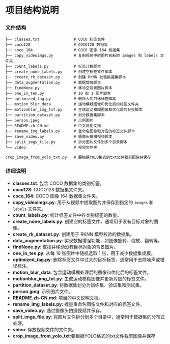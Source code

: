
# 项目结构说明

### 文件结构

```
├── classes.txt               # COCO 标签文件
├── coco128                   # COCO128 数据集
├── coco_164                  # COCO 图像 164 数据集
├── copy_videoimgs.py         # 复制视频中的图片到新的 images 和 labels 文件夹
├── count_labels.py           # 标签计数脚本
├── create_none_labels.py     # 创建空标签文件脚本
├── create_rk_dataset.py      # 创建 RKNN 校验数据集脚本
├── data_augmentation.py      # 数据增强脚本
├── findNone.py               # 移动空背景图片脚本
├── one_in_ten.py             # 10 取 1 图片脚本
├── optimized_tag.py          # 删除大的目标标签脚本
├── motion_blur_data          # 运动模糊图像和优化后的标签文件夹
├── motionblur_img_txt.py     # 生成运动模糊图像和优化后的标签脚本
├── partition_dataset.py      # 划分数据集脚本
├── person.jpeg               # 示例图片
├── README.zh-CN.md           # 中文说明文档
├── rename_img_labels.py      # 重命名图像和对应的标签文件脚本
├── save_video.py             # 摄像头拍摄视频脚本
├── split_imgs_file.py        # 拆分图片文件到多个目录脚本
└── video                     # 视频文件夹

crop_image_from_yolo_txt.py   # 要根据YOLO格式的txt文件裁剪图像并保存

```

### 详细说明

- **classes.txt**: 包含 COCO 数据集的类别标签。
- **coco128**: COCO128 数据集文件夹。
- **coco_164**: COCO 图像 164 数据集文件夹。
- **copy_videoimgs.py**: 用于从视频中提取图片并保存到指定的 `images` 和 `labels` 文件夹。
- **count_labels.py**: 统计标签文件中各类别标签的数量。
- **create_none_labels.py**: 创建空的标签文件，通常用于没有目标对象的图像。
- **create_rk_dataset.py**: 创建用于 RKNN 模型校验的数据集。
- **data_augmentation.py**: 实现数据增强功能，如图像旋转、缩放、翻转等。
- **findNone.py**: 查找并移动没有目标对象的背景图片。
- **one_in_ten.py**: 从每 10 张图片中随机选取 1 张，用于减少数据集规模。
- **optimized_tag.py**: 删除标签文件中过大的目标标签，通常用于去除噪声或错误标注。
- **motion_blur_data**: 包含运动模糊处理后的图像和优化后的标签文件。
- **motionblur_img_txt.py**: 生成运动模糊图像并更新对应的标签文件。
- **partition_dataset.py**: 将数据集划分为训练集、验证集和测试集。
- **person.jpeg**: 示例图片文件。
- **README.zh-CN.md**: 项目的中文说明文档。
- **rename_img_labels.py**: 批量重命名图像文件和对应的标签文件。
- **save_video.py**: 通过摄像头拍摄视频并保存。
- **split_imgs_file.py**: 将图片文件拆分到多个目录中，通常用于数据集的分布式处理。
- **video**: 存放视频文件的文件夹。
- **crop_image_from_yolo_txt**:要根据YOLO格式的txt文件裁剪图像并保存